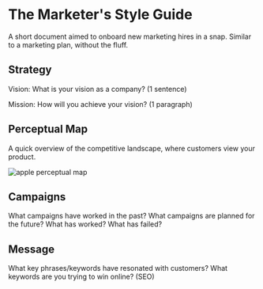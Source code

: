 The Marketer's Style Guide
==========================

A short document aimed to onboard new marketing hires in a snap. Similar
to a marketing plan, without the fluff.



Strategy
--------


Vision: What is your vision as a company? (1 sentence)

Mission: How will you achieve your vision? (1 paragraph)




Perceptual Map
-------------

A quick overview of the competitive landscape, where customers view your
product.

![apple perceptual
map](http://lukethomas.com/wp-content/uploads/2013/03/Apple-Perceptual-Map.jpg)



Campaigns
---------

What campaigns have worked in the past? What campaigns are planned for
the future? What has worked? What has failed?



Message 
--------

What key phrases/keywords have resonated with customers? What keywords
are you trying to win online? (SEO)
